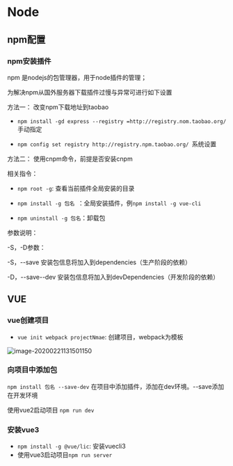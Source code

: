 # Node

## npm配置

### npm安装插件

npm 是nodejs的包管理器，用于node插件的管理；

为解决npm从国外服务器下载插件过慢与异常可进行如下设置

方法一： 改变npm下载地址到taobao

- `npm install -gd express --registry =http://registry.nom.taobao.org/ `手动指定

- `npm config set registry http://registry.npm.taobao.org/ `系统设置

方法二： 使用cnpm命令，前提是否安装cnpm

相关指令：

- `npm root -g`: 查看当前插件全局安装的目录

- `npm install -g 包名 `：全局安装插件，例`npm install -g vue-cli`

- `npm uninstall -g 包名`：卸载包

  

参数说明：

-S，-D参数：

-S，--save 安装包信息将加入到dependencies（生产阶段的依赖）

-D，--save--dev 安装包信息将加入到devDependencies（开发阶段的依赖）

## VUE

### vue创建项目

- `vue init webpack projectNmae`: 创建项目，webpack为模板

![image-20200221131501150](C:\Users\liu\AppData\Roaming\Typora\typora-user-images\image-20200221131501150.png)

### 向项目中添加包

`npm install 包名 --save-dev` 在项目中添加插件，添加在dev环境。--save添加在开发环境

使用vue2启动项目  `npm run dev`

### 安装vue3

- `npm install -g @vue/lic`: 安装vuecli3
- 使用vue3启动项目`npm run server`

